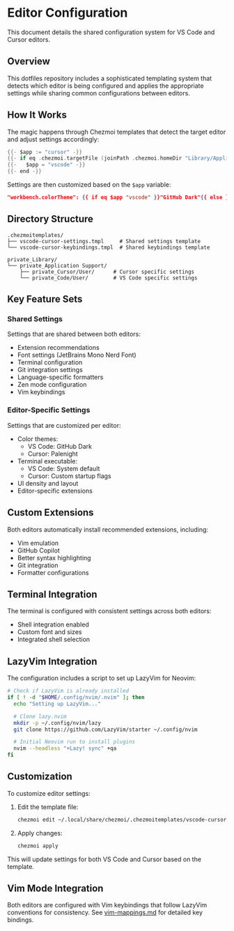 # Editor Configuration

This document details the shared configuration system for VS Code and Cursor editors.

## Overview

This dotfiles repository includes a sophisticated templating system that detects which editor is being configured and applies the appropriate settings while sharing common configurations between editors.

## How It Works

The magic happens through Chezmoi templates that detect the target editor and adjust settings accordingly:

```go
{{- $app := "cursor" -}}
{{- if eq .chezmoi.targetFile (joinPath .chezmoi.homeDir "Library/Application Support/Code/User/settings.json") -}}
{{-   $app = "vscode" -}}
{{- end -}}
```

Settings are then customized based on the `$app` variable:

```json
"workbench.colorTheme": {{ if eq $app "vscode" }}"GitHub Dark"{{ else }}"Palenight (Mild Contrast)"{{ end }},
```

## Directory Structure

```
.chezmoitemplates/
├── vscode-cursor-settings.tmpl     # Shared settings template
└── vscode-cursor-keybindings.tmpl  # Shared keybindings template

private_Library/
└── private_Application Support/
    ├── private_Cursor/User/      # Cursor specific settings
    └── private_Code/User/        # VS Code specific settings
```

## Key Feature Sets

### Shared Settings

Settings that are shared between both editors:

- Extension recommendations
- Font settings (JetBrains Mono Nerd Font)
- Terminal configuration
- Git integration settings
- Language-specific formatters
- Zen mode configuration
- Vim keybindings

### Editor-Specific Settings

Settings that are customized per editor:

- Color themes: 
  - VS Code: GitHub Dark
  - Cursor: Palenight
- Terminal executable:
  - VS Code: System default
  - Cursor: Custom startup flags
- UI density and layout
- Editor-specific extensions

## Custom Extensions

Both editors automatically install recommended extensions, including:

- Vim emulation
- GitHub Copilot
- Better syntax highlighting
- Git integration
- Formatter configurations

## Terminal Integration

The terminal is configured with consistent settings across both editors:

- Shell integration enabled
- Custom font and sizes
- Integrated shell selection

## LazyVim Integration

The configuration includes a script to set up LazyVim for Neovim:

```bash
# Check if LazyVim is already installed
if [ ! -d "$HOME/.config/nvim/.nvim" ]; then
  echo "Setting up LazyVim..."

  # Clone lazy.nvim
  mkdir -p ~/.config/nvim/lazy
  git clone https://github.com/LazyVim/starter ~/.config/nvim

  # Initial Neovim run to install plugins
  nvim --headless "+Lazy! sync" +qa
fi
```

## Customization

To customize editor settings:

1. Edit the template file:
   ```bash
   chezmoi edit ~/.local/share/chezmoi/.chezmoitemplates/vscode-cursor-settings.tmpl
   ```

2. Apply changes:
   ```bash
   chezmoi apply
   ```

This will update settings for both VS Code and Cursor based on the template.

## Vim Mode Integration

Both editors are configured with Vim keybindings that follow LazyVim conventions for consistency. See [vim-mappings.md](vim-mappings.md) for detailed key bindings.